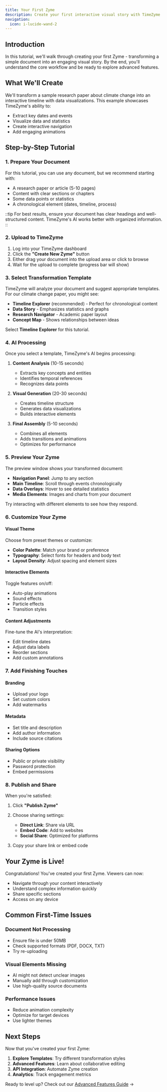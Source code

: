 ```yaml
---
title: Your First Zyme
description: Create your first interactive visual story with TimeZyme
navigation:
  icon: i-lucide-wand-2
---
```


## Introduction

In this tutorial, we'll walk through creating your first Zyme - transforming a simple document into an engaging visual story. By the end, you'll understand the core workflow and be ready to explore advanced features.

## What We'll Create

We'll transform a sample research paper about climate change into an interactive timeline with data visualizations. This example showcases TimeZyme's ability to:
- Extract key dates and events
- Visualize data and statistics
- Create interactive navigation
- Add engaging animations

## Step-by-Step Tutorial

### 1. Prepare Your Document

For this tutorial, you can use any document, but we recommend starting with:
- A research paper or article (5-10 pages)
- Content with clear sections or chapters
- Some data points or statistics
- A chronological element (dates, timeline, process)

::tip
For best results, ensure your document has clear headings and well-structured content. TimeZyme's AI works better with organized information.
::

### 2. Upload to TimeZyme

1. Log into your TimeZyme dashboard
2. Click the **"Create New Zyme"** button
3. Either drag your document into the upload area or click to browse
4. Wait for the upload to complete (progress bar will show)

### 3. Select Transformation Template

TimeZyme will analyze your document and suggest appropriate templates. For our climate change paper, you might see:

- **Timeline Explorer** (recommended) - Perfect for chronological content
- **Data Story** - Emphasizes statistics and graphs
- **Research Navigator** - Academic paper layout
- **Concept Map** - Shows relationships between ideas

Select **Timeline Explorer** for this tutorial.

### 4. AI Processing

Once you select a template, TimeZyme's AI begins processing:

1. **Content Analysis** (10-15 seconds)
   - Extracts key concepts and entities
   - Identifies temporal references
   - Recognizes data points

2. **Visual Generation** (20-30 seconds)
   - Creates timeline structure
   - Generates data visualizations
   - Builds interactive elements

3. **Final Assembly** (5-10 seconds)
   - Combines all elements
   - Adds transitions and animations
   - Optimizes for performance

### 5. Preview Your Zyme

The preview window shows your transformed document:

- **Navigation Panel**: Jump to any section
- **Main Timeline**: Scroll through events chronologically
- **Data Overlays**: Hover to see detailed statistics
- **Media Elements**: Images and charts from your document

Try interacting with different elements to see how they respond.

### 6. Customize Your Zyme

#### Visual Theme
Choose from preset themes or customize:
- **Color Palette**: Match your brand or preference
- **Typography**: Select fonts for headers and body text
- **Layout Density**: Adjust spacing and element sizes

#### Interactive Elements
Toggle features on/off:
- Auto-play animations
- Sound effects
- Particle effects
- Transition styles

#### Content Adjustments
Fine-tune the AI's interpretation:
- Edit timeline dates
- Adjust data labels
- Reorder sections
- Add custom annotations

### 7. Add Finishing Touches

#### Branding
- Upload your logo
- Set custom colors
- Add watermarks

#### Metadata
- Set title and description
- Add author information
- Include source citations

#### Sharing Options
- Public or private visibility
- Password protection
- Embed permissions

### 8. Publish and Share

When you're satisfied:

1. Click **"Publish Zyme"**
2. Choose sharing settings:
   - **Direct Link**: Share via URL
   - **Embed Code**: Add to websites
   - **Social Share**: Optimized for platforms

3. Copy your share link or embed code

## Your Zyme is Live!

Congratulations! You've created your first Zyme. Viewers can now:
- Navigate through your content interactively
- Understand complex information quickly
- Share specific sections
- Access on any device

## Common First-Time Issues

### Document Not Processing
- Ensure file is under 50MB
- Check supported formats (PDF, DOCX, TXT)
- Try re-uploading

### Visual Elements Missing
- AI might not detect unclear images
- Manually add through customization
- Use high-quality source documents

### Performance Issues
- Reduce animation complexity
- Optimize for target devices
- Use lighter themes

## Next Steps

Now that you've created your first Zyme:

1. **Explore Templates**: Try different transformation styles
2. **Advanced Features**: Learn about collaborative editing
3. **API Integration**: Automate Zyme creation
4. **Analytics**: Track engagement metrics

Ready to level up? Check out our [Advanced Features Guide](/docs/advanced-features) →